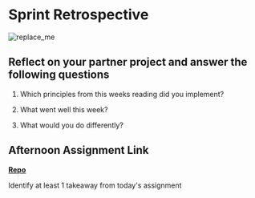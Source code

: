 # Sprint Retrospective

![replace_me](https://codeworks.blob.core.windows.net/public/assets/img/illustrations/placeholder.svg)

## Reflect on your partner project and answer the following questions

1. Which principles from this weeks reading did you implement?

2. What went well this week?

3. What would you do differently?

## Afternoon Assignment Link

**[Repo](https://github.com/Jakeepaulin/<ASSIGNMENT_REPO>)**

Identify at least 1 takeaway from today's assignment
